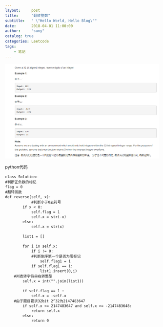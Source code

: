 ```yaml
---
layout:     post
title:      "翻转整数"
subtitle:   " \"Hello World, Hello Blog\""
date:       2018-04-01 11:00:00
author:     "suny"
catalog: true
categories: Leetcode
tags:
    - 笔记
---
```


<img src="/img/ReverseInteger.jpg"/>

python代码

	class Solution:
	#判断正负数的标记
    flag = 0
	#翻转函数
    def reverse(self, x):
            	#判断小于0去符号
			if x < 0:
                self.flag = 1
                self.x = str(-x)
            else:
                self.x = str(x)

            list1 = []

            for i in self.x:
                if i != 0:
				#判断倒序第一个是否为零标记
                    self.flag1 = 1
                if self.flag1 == 1:
                    list1.insert(0,i)
		#列表转字符串在转整型
            self.x = int("".join(list1))

            if self.flag == 1 :
                self.x = -self.x
		#由于题目要求32bit 2^32为2147483647
            if self.x <= 2147483647 and self.x >= -2147483648:
                return self.x
            else:
                return 0


	
	


